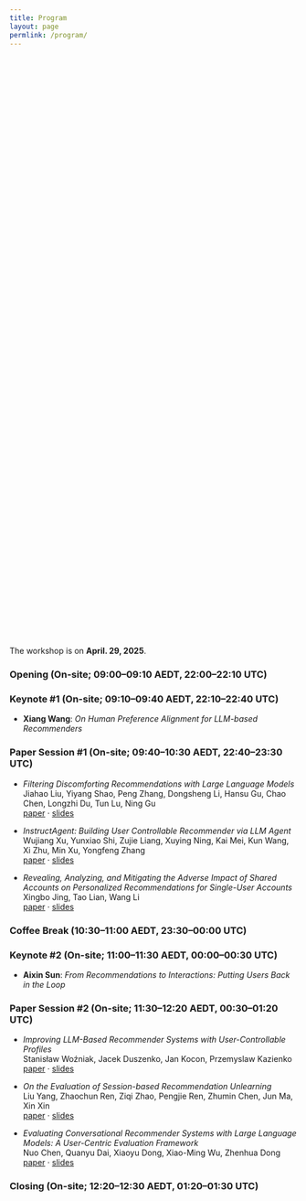 ```yaml
---
title: Program
layout: page
permlink: /program/
---
```


<link rel="stylesheet" href="../style.css">

<div style="text-align: center; margin-top: 3ex; margin-bottom: 3ex; position: relative; width: 100%; height: 1000px; background-image: url('Schedule.png'); background-size: cover; background-position: center;">
</div>

The workshop is on **April. 29, 2025**.

### Opening (On-site; 09:00–09:10 AEDT, **22:00–22:10 UTC**)

### Keynote #1 (On-site; 09:10–09:40 AEDT, **22:10–22:40 UTC**)

* **Xiang Wang**: *On Human Preference Alignment for LLM-based Recommenders*

### Paper Session #1 (On-site; 09:40–10:30 AEDT, **22:40–23:30 UTC**)

* *Filtering Discomforting Recommendations with Large Language Models*  
  Jiahao Liu, Yiyang Shao, Peng Zhang, Dongsheng Li, Hansu Gu, Chao Chen, Longzhi Du, Tun Lu, Ning Gu  
  [paper](3_Filtering_Discomforting_Reco.pdf) · [slides](3_slides.pdf)
  
* *InstructAgent: Building User Controllable Recommender via LLM Agent*  
  Wujiang Xu, Yunxiao Shi, Zujie Liang, Xuying Ning, Kai Mei, Kun Wang, Xi Zhu, Min Xu, Yongfeng Zhang  
  [paper](6_InstructAgent_Building_User_.pdf) · [slides](#)
  
* *Revealing, Analyzing, and Mitigating the Adverse Impact of Shared Accounts on Personalized Recommendations for Single-User Accounts*  
  Xingbo Jing, Tao Lian, Wang Li  
  [paper](11_Revealing_Analyzing_and_Mit.pdf) · [slides](11_slides.pdf)

### Coffee Break (10:30–11:00 AEDT, **23:30–00:00 UTC**)

### Keynote #2 (On-site; 11:00–11:30 AEDT, **00:00–00:30 UTC**)

* **Aixin Sun**: *From Recommendations to Interactions: Putting Users Back in the Loop*

### Paper Session #2 (On-site; 11:30–12:20 AEDT, **00:30–01:20 UTC**)

* *Improving LLM-Based Recommender Systems with User-Controllable Profiles*  
  Stanisław Woźniak, Jacek Duszenko, Jan Kocon, Przemyslaw Kazienko  
  [paper](12_Improving_LLM_Based_Recomme.pdf) · [slides](12_slides.pdf)

* *On the Evaluation of Session-based Recommendation Unlearning*  
  Liu Yang, Zhaochun Ren, Ziqi Zhao, Pengjie Ren, Zhumin Chen, Jun Ma, Xin Xin  
  [paper](15_On_the_Evaluation_of_Sessio.pdf) · [slides](15_slides.pdf)

* *Evaluating Conversational Recommender Systems with Large Language Models: A User-Centric Evaluation Framework*  
  Nuo Chen, Quanyu Dai, Xiaoyu Dong, Xiao-Ming Wu, Zhenhua Dong  
  [paper](16_Evaluating_Conversational_R.pdf) · [slides](16_slides.pdf)

### Closing (On-site; 12:20–12:30 AEDT, **01:20–01:30 UTC**)
